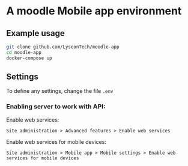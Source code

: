 # A moodle Mobile app environment

## Example usage

```bash
git clone github.com/LyseonTech/moodle-app
cd moodle-app
docker-compose up
```

## Settings

To define any settings, change the file `.env`

### Enabling server to work with API:

Enable web services:
```
Site administration > Advanced features > Enable web services
```

Enable web services for mobile devices:
```
Site administration > Mobile app > Mobile settings > Enable web services for mobile devices 
```